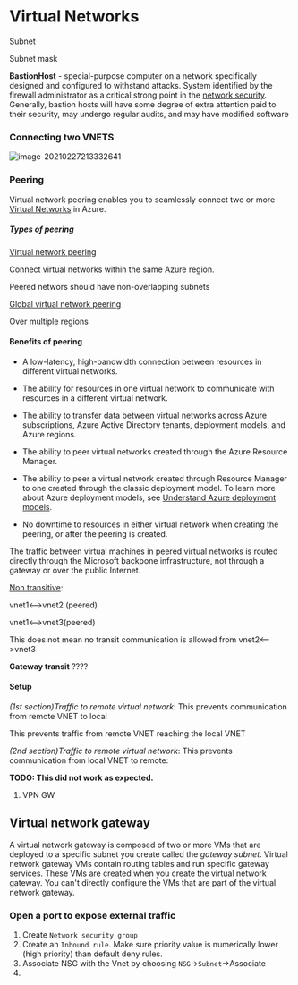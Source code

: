 # Virtual Networks



Subnet

Subnet mask

**BastionHost** - special-purpose computer on a network specifically designed and configured to withstand attacks. System identified by the firewall administrator as a critical strong point in the [network security](https://en.wikipedia.org/wiki/Network_security). Generally, bastion hosts will have some degree of extra attention paid  to their security, may undergo regular audits, and may have modified  software







### Connecting two VNETS



![image-20210227213332641](/home/sajith/.config/Typora/typora-user-images/image-20210227213332641.png)



### Peering

Virtual network peering enables you to seamlessly connect two or more [Virtual Networks](https://docs.microsoft.com/en-us/azure/virtual-network/virtual-networks-overview) in Azure.



##### Types of peering

<u>Virtual network peering</u>

Connect virtual networks within the same Azure region.

Peered networs should have non-overlapping subnets



<u>Global virtual network peering</u>

Over multiple regions



#### Benefits of peering

- A low-latency, high-bandwidth connection between resources in different virtual networks.

- The ability for resources in one virtual network to communicate with resources in a different virtual network.

- The ability to transfer data between virtual networks across Azure  subscriptions, Azure Active Directory tenants, deployment models, and  Azure regions.

- The ability to peer virtual networks created through the Azure Resource Manager.

- The ability to peer a virtual network created through Resource  Manager to one created through the classic deployment model. To learn  more about Azure deployment models, see [Understand Azure deployment models](https://docs.microsoft.com/en-us/azure/azure-resource-manager/management/deployment-models?toc=/azure/virtual-network/toc.json).

- No downtime to resources in either virtual network when creating the peering, or after the peering is created.

  

The traffic between virtual machines in peered virtual networks is  routed directly through the Microsoft backbone infrastructure, not  through a gateway or over the public Internet.



<u>Non transitive</u>: 

vnet1<-->vnet2 (peered)

vnet1<-->vnet3(peered)

This does not mean no transit communication is allowed from vnet2<-->vnet3	



**Gateway transit** ????





#### Setup

*(1st section)Traffic to remote virtual network*: This prevents communication from remote VNET to local

This prevents traffic from remote VNET reaching the local VNET



*(2nd section)Traffic to remote virtual network*: This prevents communication from local VNET to remote: 

**TODO: This did not work as expected.**



1. VPN GW









## Virtual network gateway



A virtual network gateway is composed of two or more VMs that are deployed to a specific subnet you create called the *gateway subnet*. Virtual network gateway VMs contain routing tables and run specific  gateway services. These VMs are created when you create the virtual  network gateway. You can't directly configure the VMs that are part of  the virtual network gateway.





### Open a port to expose external traffic

1. Create `Network security group`
2. Create  an `Inbound rule`. Make sure priority value is numerically lower (high priority) than default deny rules.
3. Associate NSG with the Vnet by choosing `NSG`->`Subnet`->Associate
4. 